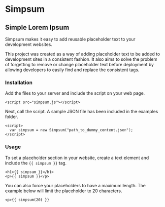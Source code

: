 # Simpsum
## Simple Lorem Ipsum

Simpsum makes it easy to add reusable placeholder text to your development websites.

This project was created as a way of adding placeholder text to be added to development sites in a consistent fashion. It also aims to solve the problem of forgetting to remove or change placeholder text before deployment by allowing developers to easily find and replace the consistent tags.

### Installation

Add the files to your server and include the script on your web page.

```
<script src="simpsum.js"></script>
```

Next, call the script. A sample JSON file has been included in the examples folder.

```
<script>
  var simpsum = new Simpsum("path_to_dummy_content.json");
</script>
```

### Usage

To set a placeholder section in your website, create a text element and include the `{{ simpsum }}` tag.

```
<h1>{{ simpsum }}</h1>
<p>{{ simpsum }}</p>
```

You can also force your placeholders to have a maximum length. The example below will limit the placeholder to 20 characters.

```
<p>{{ simpsum(20) }}
```
